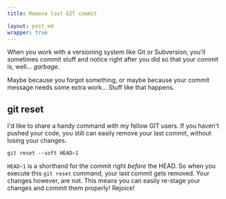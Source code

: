 ```yaml
---
title: Remove last GIT commit

layout: post_md
wrapper: true
---
```

When you work with a versioning system like Git or Subversion, you'll sometimes commit stuff and notice right after you did so that your commit is, well... *garbage*.

Maybe because you forgot something, or maybe because your commit message needs some extra work... Stuff like that happens.

## git reset

I'd like to share a handy command with my fellow GIT users. If you haven't pushed your code, you still can easily remove your last commit, without losing your changes.

    git reset --soft HEAD~1

`HEAD~1` is a shorthand for the commit right *before* the HEAD. So when you execute this `git reset` command, your last commit gets removed. Your changes however, are not. This means you can easily re-stage your changes and commit them properly! Rejoice!